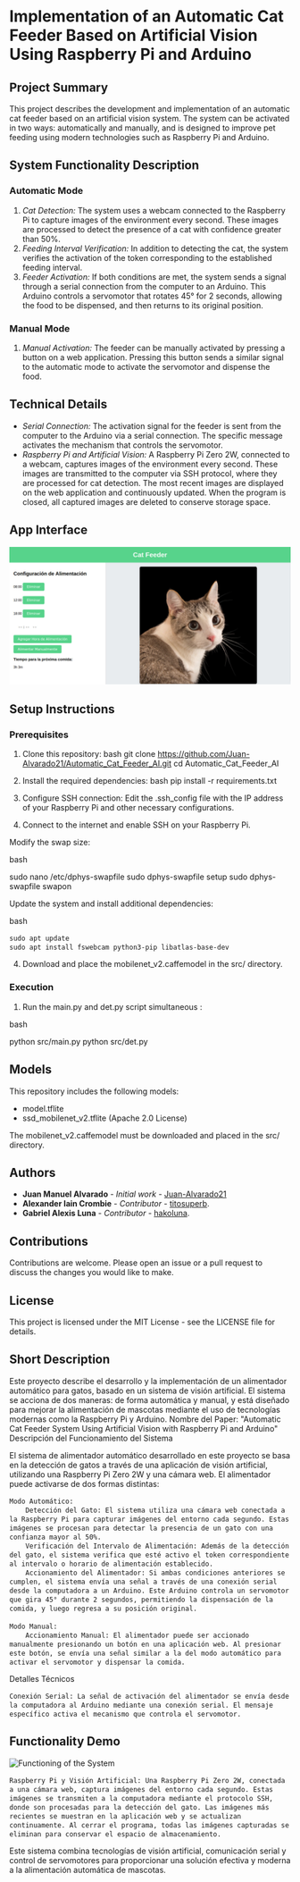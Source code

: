 # Implementation of an Automatic Cat Feeder Based on Artificial Vision Using Raspberry Pi and Arduino

## Project Summary

This project describes the development and implementation of an automatic cat feeder based on an artificial vision system. The system can be activated in two ways: automatically and manually, and is designed to improve pet feeding using modern technologies such as Raspberry Pi and Arduino.

## System Functionality Description

### Automatic Mode

1. _Cat Detection:_ The system uses a webcam connected to the Raspberry Pi to capture images of the environment every second. These images are processed to detect the presence of a cat with confidence greater than 50%.
2. _Feeding Interval Verification:_ In addition to detecting the cat, the system verifies the activation of the token corresponding to the established feeding interval.
3. _Feeder Activation:_ If both conditions are met, the system sends a signal through a serial connection from the computer to an Arduino. This Arduino controls a servomotor that rotates 45° for 2 seconds, allowing the food to be dispensed, and then returns to its original position.

### Manual Mode

1. _Manual Activation:_ The feeder can be manually activated by pressing a button on a web application. Pressing this button sends a similar signal to the automatic mode to activate the servomotor and dispense the food.

## Technical Details

- _Serial Connection:_ The activation signal for the feeder is sent from the computer to the Arduino via a serial connection. The specific message activates the mechanism that controls the servomotor.
- _Raspberry Pi and Artificial Vision:_ A Raspberry Pi Zero 2W, connected to a webcam, captures images of the environment every second. These images are transmitted to the computer via SSH protocol, where they are processed for cat detection. The most recent images are displayed on the web application and continuously updated. When the program is closed, all captured images are deleted to conserve storage space.

## App Interface

![Aspect of the Flask Application](img/app.jpeg)


## Setup Instructions

### Prerequisites

1. Clone this repository:
   bash
   git clone https://github.com/Juan-Alvarado21/Automatic_Cat_Feeder_AI.git
   cd Automatic_Cat_Feeder_AI
2. Install the required dependencies:
   bash
   pip install -r requirements.txt

3. Configure SSH connection:
   Edit the .ssh_config file with the IP address of your Raspberry Pi and other necessary configurations.

4. Connect to the internet and enable SSH on your Raspberry Pi.

Modify the swap size:

bash

sudo nano /etc/dphys-swapfile
sudo dphys-swapfile setup
sudo dphys-swapfile swapon

Update the system and install additional dependencies:

bash

    sudo apt update
    sudo apt install fswebcam python3-pip libatlas-base-dev

4. Download and place the mobilenet_v2.caffemodel in the src/ directory.

### Execution
1. Run the main.py and det.py script simultaneous :
   
bash

   python src/main.py
   python src/det.py

## Models

This repository includes the following models:

- model.tflite
- ssd_mobilenet_v2.tflite (Apache 2.0 License)

The mobilenet_v2.caffemodel must be downloaded and placed in the src/ directory.


## Authors

- **Juan Manuel Alvarado** - *Initial work* - [Juan-Alvarado21](https://github.com/Juan-Alvarado21)
- **Alexander Iain Crombie** - *Contributor* - [titosuperb](https://github.com/titosuperb).
- **Gabriel Alexis Luna** - *Contributor* - [hakoluna](https://github.com/hakoluna). 


## Contributions

Contributions are welcome. Please open an issue or a pull request to discuss the changes you would like to make.

## License

This project is licensed under the MIT License - see the LICENSE file for details.

## Short Description

Este proyecto describe el desarrollo y la implementación de un alimentador automático para gatos, basado en un sistema de visión artificial. El sistema se acciona de dos maneras: de forma automática y manual, y está diseñado para mejorar la alimentación de mascotas mediante el uso de tecnologías modernas como la Raspberry Pi y Arduino.
Nombre del Paper: "Automatic Cat Feeder System Using Artificial Vision with Raspberry Pi and Arduino"
Descripción del Funcionamiento del Sistema

El sistema de alimentador automático desarrollado en este proyecto se basa en la detección de gatos a través de una aplicación de visión artificial, utilizando una Raspberry Pi Zero 2W y una cámara web. El alimentador puede activarse de dos formas distintas:

    Modo Automático:
        Detección del Gato: El sistema utiliza una cámara web conectada a la Raspberry Pi para capturar imágenes del entorno cada segundo. Estas imágenes se procesan para detectar la presencia de un gato con una confianza mayor al 50%.
        Verificación del Intervalo de Alimentación: Además de la detección del gato, el sistema verifica que esté activo el token correspondiente al intervalo o horario de alimentación establecido.
        Accionamiento del Alimentador: Si ambas condiciones anteriores se cumplen, el sistema envía una señal a través de una conexión serial desde la computadora a un Arduino. Este Arduino controla un servomotor que gira 45° durante 2 segundos, permitiendo la dispensación de la comida, y luego regresa a su posición original.

    Modo Manual:
        Accionamiento Manual: El alimentador puede ser accionado manualmente presionando un botón en una aplicación web. Al presionar este botón, se envía una señal similar a la del modo automático para activar el servomotor y dispensar la comida.

Detalles Técnicos

    Conexión Serial: La señal de activación del alimentador se envía desde la computadora al Arduino mediante una conexión serial. El mensaje específico activa el mecanismo que controla el servomotor.

## Functionality Demo

![Functioning of the System](img/feeder.gif)
    
    Raspberry Pi y Visión Artificial: Una Raspberry Pi Zero 2W, conectada a una cámara web, captura imágenes del entorno cada segundo. Estas imágenes se transmiten a la computadora mediante el protocolo SSH, donde son procesadas para la detección del gato. Las imágenes más recientes se muestran en la aplicación web y se actualizan continuamente. Al cerrar el programa, todas las imágenes capturadas se eliminan para conservar el espacio de almacenamiento.

Este sistema combina tecnologías de visión artificial, comunicación serial y control de servomotores para proporcionar una solución efectiva y moderna a la alimentación automática de mascotas.
